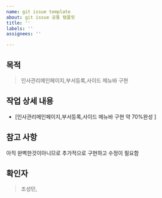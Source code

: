 ```yaml
---
name: git issue template
about: git issue 공통 탬플릿
title: ''
labels: ''
assignees: ''

---
```


## 목적
 >인사관리메인페이지,부서등록,사이드 메뉴바 구현 
## 작업 상세 내용
 - [인사관리메인페이지,부서등록,사이드 메뉴바 구현 약 70%완성  ]
## 참고 사항
아직 완벽한것이아니므로 추가적으로 구현하고 수정이 필요함
## 확인자 
>조성민,
